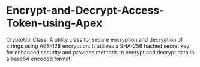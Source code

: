 # Encrypt-and-Decrypt-Access-Token-using-Apex
CryptoUtil Class: A utility class for secure encryption and decryption of strings using AES-128 encryption. It utilizes a SHA-256 hashed secret key for enhanced security and provides methods to encrypt and decrypt data in a base64 encoded format.
